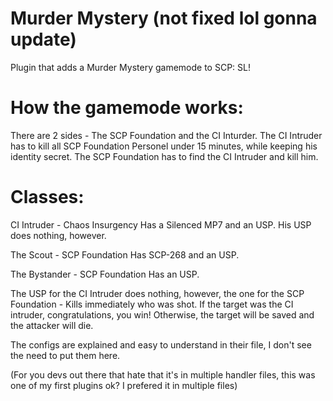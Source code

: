 # Murder Mystery (not fixed lol gonna update)
Plugin that adds a Murder Mystery gamemode to SCP: SL!

# How the gamemode works:
There are 2 sides - The SCP Foundation and the CI Inturder.
The CI Intruder has to kill all SCP Foundation Personel under 15 minutes, while keeping his identity secret.
The SCP Foundation has to find the CI Intruder and kill him.

# Classes:
CI Intruder - Chaos Insurgency
Has a Silenced MP7 and an USP. His USP does nothing, however.

The Scout - SCP Foundation
Has SCP-268 and an USP.

The Bystander - SCP Foundation
Has an USP.

The USP for the CI Intruder does nothing, however, the one for the SCP Foundation -
Kills immediately who was shot.
If the target was the CI intruder, congratulations, you win!
Otherwise, the target will be saved and the attacker will die.

The configs are explained and easy to understand in their file, I don't see the need to put them here.


(For you devs out there that hate that it's in multiple handler files, this was one of my first plugins ok? I prefered it in multiple files)
